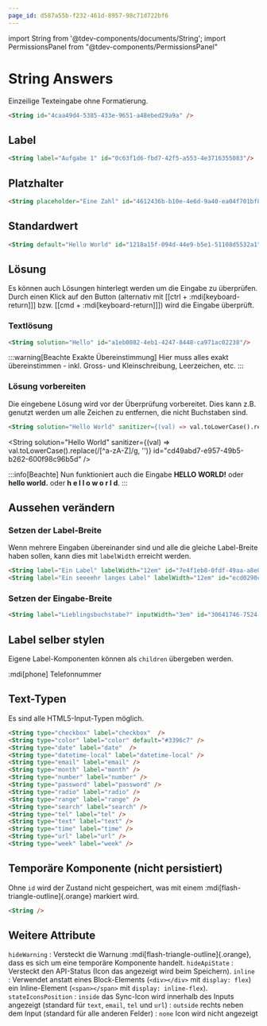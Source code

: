 ```yaml
---
page_id: d587a55b-f232-461d-8957-98c71d722bf6
---
```

import String from '@tdev-components/documents/String';
import PermissionsPanel from "@tdev-components/PermissionsPanel"

# String Answers

Einzeilige Texteingabe ohne Formatierung.

```md
<String id="4caa49d4-5385-433e-9651-a48ebed29a9a" />
```

<String id="4caa49d4-5385-433e-9651-a48ebed29a9a" />
<PermissionsPanel documentRootId="4caa49d4-5385-433e-9651-a48ebed29a9a" />

## Label

```md
<String label="Aufgabe 1" id="0c63f1d6-fbd7-42f5-a553-4e3716355083"/>
```

<String label="Aufgabe 1" id="0c63f1d6-fbd7-42f5-a553-4e3716355083"/>


## Platzhalter
```md
<String placeholder="Eine Zahl" id="4612436b-b10e-4e6d-9a40-ea04f701bf87" />
```
<String placeholder="Eine Zahl" id="4612436b-b10e-4e6d-9a40-ea04f701bf87" />

## Standardwert
```md
<String default="Hello World" id="1218a15f-094d-44e9-b5e1-51108d5532a1"/>
```
<String default="Hello World" id="1218a15f-094d-44e9-b5e1-51108d5532a1"/>

## Lösung
Es können auch Lösungen hinterlegt werden um die Eingabe zu überprüfen. Durch einen Klick auf den Button (alternativ mit [[ctrl + :mdi[keyboard-return]]] bzw. [[cmd + :mdi[keyboard-return]]]) wird die Eingabe überprüft.

<String solution="Lösung" placeholder="Die Lösung ist 'Lösung'" id="6970d5f8-0015-40a8-97d4-e576dd1b4b3c"/>

### Textlösung
```md
<String solution="Hello" id="a1eb0082-4eb1-4247-8448-ca971ac02238"/>
```
<String solution="Hello" id="a1eb0082-4eb1-4247-8448-ca971ac02238"/>

:::warning[Beachte Exakte Übereinstimmung]
Hier muss alles exakt übereinstimmen - inkl. Gross- und Kleinschreibung, Leerzeichen, etc.
:::

### Lösung vorbereiten
Die eingebene Lösung wird vor der Überprüfung vorbereitet. Dies kann z.B. genutzt werden um alle Zeichen zu entfernen, die nicht Buchstaben sind.
```md
<String solution="Hello World" sanitizer={(val) => val.toLowerCase().replace(/[^a-zA-Z]/g, '')} id="cd49abd7-e957-49b5-b262-600f98c96b5d" />
```
<String solution="Hello World" sanitizer={(val) => val.toLowerCase().replace(/[^a-zA-Z]/g, '')} id="cd49abd7-e957-49b5-b262-600f98c96b5d" />

:::info[Beachte]
Nun funktioniert auch die Eingabe __HELLO WORLD!__ oder __hello world.__ oder __h e l l o w o r l d__.
:::

## Aussehen verändern

### Setzen der Label-Breite
Wenn mehrere Eingaben übereinander sind und alle die gleiche Label-Breite haben sollen, kann dies mit `labelWidth` erreicht werden.

```md
<String label="Ein Label" labelWidth="12em" id="7e4f1eb8-0fdf-49aa-a8e0-fcb78b454826" />
<String label="Ein seeeehr langes Label" labelWidth="12em" id="ecd0290c-dc12-442c-8a16-3c1e052e92b7" />
```

<String label="Ein Label" labelWidth="12em" id="7e4f1eb8-0fdf-49aa-a8e0-fcb78b454826" />
<String label="Ein seeeehr langes Label" labelWidth="12em" id="ecd0290c-dc12-442c-8a16-3c1e052e92b7" />

### Setzen der Eingabe-Breite
```md
<String label="Lieblingsbuchstabe?" inputWidth="3em" id="30641746-7524-4a1b-b09f-ab19cc993a22" />
```

<String label="Lieblingsbuchstabe?" inputWidth="3em" id="30641746-7524-4a1b-b09f-ab19cc993a22" />

## Label selber stylen
Eigene Label-Komponenten können als `children` übergeben werden.

<String id="006725b9-1256-4221-ae3e-a57baa6a6660" type="tel">
    <span style={{paddingRight: '1.5em'}}>
        :mdi[phone] Telefonnummer
    </span>
</String>

## Text-Typen
Es sind alle HTML5-Input-Typen möglich.

```md
<String type="checkbox" label="checkbox"  />
<String type="color" label="color" default="#3396c7" />
<String type="date" label="date"  />
<String type="datetime-local" label="datetime-local" />
<String type="email" label="email" />
<String type="month" label="month" />
<String type="number" label="number" />
<String type="password" label="password" />
<String type="radio" label="radio" />
<String type="range" label="range" />
<String type="search" label="search" />
<String type="tel" label="tel" />
<String type="text" label="text" />
<String type="time" label="time" />
<String type="url" label="url" />
<String type="week" label="week" />
```

<String type="checkbox" label="checkbox"  hideWarning hideApiState />
<String type="color" label="color" default="#3396c7" hideWarning hideApiState />
<String type="date" label="date"  hideWarning hideApiState />
<String type="datetime-local" label="datetime-local" hideWarning hideApiState />
<String type="email" label="email" hideWarning hideApiState />
<String type="month" label="month" hideWarning hideApiState />
<String type="number" label="number" hideWarning hideApiState />
<String type="password" label="password" hideWarning hideApiState />
<String type="radio" label="radio" hideWarning hideApiState />
<String type="range" label="range" hideWarning hideApiState />
<String type="search" label="search" hideWarning hideApiState />
<String type="tel" label="tel" hideWarning hideApiState />
<String type="text" label="text" hideWarning hideApiState />
<String type="time" label="time" hideWarning hideApiState />
<String type="url" label="url" hideWarning hideApiState />
<String type="week" label="week" hideWarning hideApiState />


## Temporäre Komponente (nicht persistiert)

Ohne `id` wird der Zustand nicht gespeichert, was mit einem :mdi[flash-triangle-outline]{.orange} markiert wird.

```md
<String />
```

<String />


## Weitere Attribute

`hideWarning`
:  Versteckt die Warnung :mdi[flash-triangle-outline]{.orange}, dass es sich um eine temporäre Komponente handelt.
`hideApiState`
: Versteckt den API-Status (Icon das angezeigt wird beim Speichern).
`inline`
: Verwendet anstatt eines Block-Elements (`<div></div>` mit `display: flex`) ein Inline-Element (`<span></span>` mit `display: inline-flex`).
`stateIconsPosition`
: `inside` das Sync-Icon wird innerhalb des Inputs angezeigt (standard für `text`, `email`, `tel` und `url`)
: `outside` rechts neben dem Input (standard für alle anderen Felder)
: `none` Icon wird nicht angezeigt

<String label="inside" stateIconsPosition="inside" />
<String label="outside" stateIconsPosition="outside" />
<String label="none" stateIconsPosition="none" />
